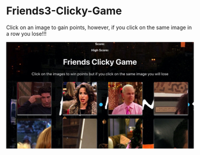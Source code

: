 # Friends3-Clicky-Game

Click on an image to gain points, however, if you click on the same image in a row you lose!!!

![friendsgame](friends3-clicky-game/src/components/Images/friendsgame.jpg)
